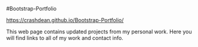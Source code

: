 #Bootstrap-Portfolio

https://crashdean.github.io/Bootstrap-Portfolio/

This web page contains updated projects from my personal work.
Here you will find links to all of my work and contact info.

